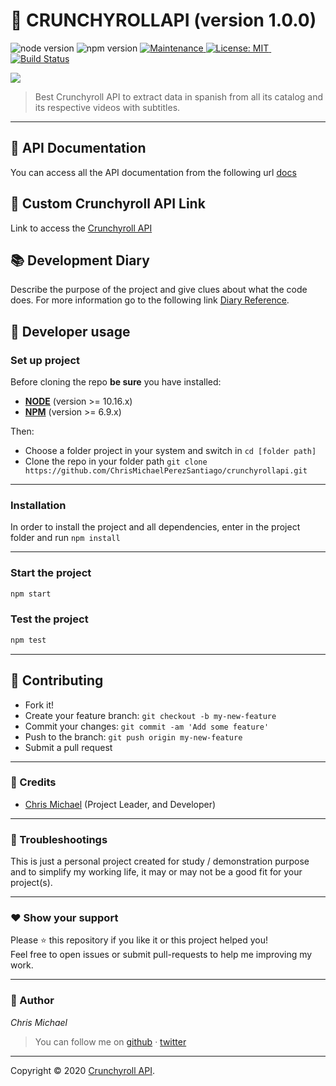 # **:triangular_flag_on_post: CRUNCHYROLLAPI** (version 1.0.0)

![node version](https://img.shields.io/badge/node->=10.16.x-brightgreen.svg)
![npm version](https://img.shields.io/badge/npm->=6.9.x-brightgreen.svg)
          <a href="https://github.com/ChrisMichaelPerezSantiago/animeflv/graphs/commit-activity">
            <img alt="Maintenance" src="https://img.shields.io/badge/Maintained%3F-yes-green.svg" target="_blank" />
          </a>
          <a href="https://github.com/ChrisMichaelPerezSantiago/crunchyrollapi/blob/master/LICENSE">
            <img alt="License: MIT" src="https://img.shields.io/badge/License-MIT-yellow.svg" target="_blank" />
          </a>
          <img src="https://img.shields.io/badge/Heroku-deployed-brightgreen.svg" alt="">
          <img src="https://img.shields.io/badge/crunchyroll-API-brightgreen.svg" alt="">
          [![Build Status](https://travis-ci.com/ChrisMichaelPerezSantiago/crunchyrollapi.svg?branch=master)](https://travis-ci.com/ChrisMichaelPerezSantiago/crunchyrollapi)
          <img src="https://img.shields.io/github/stars/ChrisMichaelPerezSantiago/crunchyrollapi?style=social" alt="">
          
         


 <a href="https://nodei.co/npm/crunchyrollapi/"><img src="https://nodei.co/npm/crunchyrollapi.png"></a>


> Best Crunchyroll API to extract data in spanish from all its catalog and its respective videos with subtitles.

---


## 📖 API Documentation
You can access all the API documentation from the following url [docs](https://crunchyroll-docs.chrismichael.now.sh/)


## :rocket: Custom Crunchyroll API Link
Link to access the [Crunchyroll API]()


## 📚 **Development Diary**
Describe the purpose of the project and give clues about what the code does. 
For more information go to the following link [Diary Reference](./development_diary/README.md).



## **:wrench: Developer usage**

### **Set up project**

Before cloning the repo **be sure** you have installed:

- [**NODE**](https://www.google.com/search?q=how+to+install+node) (version >= 10.16.x)
- [**NPM**](https://www.google.com/search?q=how+to+install+npm) (version >= 6.9.x)

Then:

- Choose a folder project in your system and switch in `cd [folder path]`
- Clone the repo in your folder path `git clone https://github.com/ChrisMichaelPerezSantiago/crunchyrollapi.git`

---

### **Installation**

In order to install the project and all dependencies, enter in the project folder and run `npm install`

---

### Start the project

```bash
npm start
```

### Test the project

```bash
npm test
```

---


## **:handshake: Contributing**

- Fork it!
- Create your feature branch: `git checkout -b my-new-feature`
- Commit your changes: `git commit -am 'Add some feature'`
- Push to the branch: `git push origin my-new-feature`
- Submit a pull request

---

### **:busts_in_silhouette: Credits**

- [Chris Michael](https://github.com/ChrisMichaelPerezSantiago) (Project Leader, and Developer)

---

### **:anger: Troubleshootings**

This is just a personal project created for study / demonstration purpose and to simplify my working life, it may or may
not be a good fit for your project(s).

---

### **:heart: Show your support**

Please :star: this repository if you like it or this project helped you!\
Feel free to open issues or submit pull-requests to help me improving my work.


---


### **:robot: Author**

_*Chris Michael*_

> You can follow me on
[github](https://github.com/ChrisMichaelPerezSantiago)&nbsp;&middot;&nbsp;[twitter](https://twitter.com/Chris5855M)

---

Copyright © 2020 [Crunchyroll API](https://github.com/ChrisMichaelPerezSantiago/crunchyrollapi).

